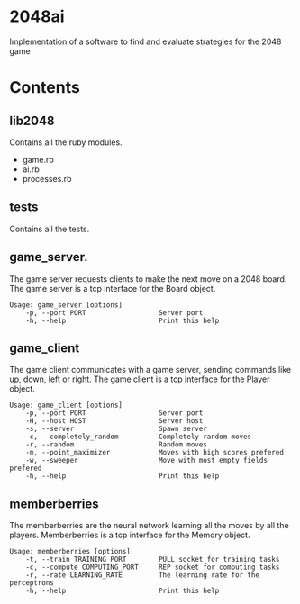 # 2048ai
Implementation of a software to find and evaluate strategies for the 2048 game

# Contents

## lib2048

Contains all the ruby modules.

- game.rb
- ai.rb
- processes.rb

## tests

Contains all the tests.

## game_server.

The game server requests clients to make the next move on a 2048 board.
The game server is a tcp interface for the Board object.

```
Usage: game_server [options]
    -p, --port PORT                  Server port
    -h, --help                       Print this help
```

## game_client

The game client communicates with a game server, sending commands like up, down, left or right.
The game client is a tcp interface for the Player object.

```
Usage: game_client [options]
    -p, --port PORT                  Server port
    -H, --host HOST                  Server host
    -s, --server                     Spawn server
    -c, --completely_random          Completely random moves
    -r, --random                     Random moves
    -m, --point_maximizer            Moves with high scores prefered
    -w, --sweeper                    Move with most empty fields prefered
    -h, --help                       Print this help
```

## memberberries

The memberberries are the neural network learning all the moves by all the players.
Memberberries is a tcp interface for the Memory object.

```
Usage: memberberries [options]
    -t, --train TRAINING_PORT        PULL socket for training tasks
    -c, --compute COMPUTING_PORT     REP socket for computing tasks
    -r, --rate LEARNING_RATE         The learning rate for the perceptrons
    -h, --help                       Print this help
```
